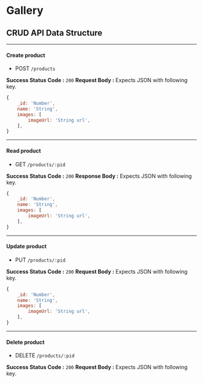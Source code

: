 # Gallery
## CRUD API Data Structure
***

#### Create product
* POST `/products`

**Success Status Code :** ```200```
**Request Body :** Expects JSON with following key.

```JavaScript
{
    _id: 'Number',
    name: 'String',
    images: [
        imageUrl: 'String url',
    ],
}
```
---
#### Read product
* GET `/products/:pid`

**Success Status Code :** ```200```
**Response Body :** Expects JSON with following key.

```JavaScript
{
    _id: 'Number',
    name: 'String',
    images: [
        imageUrl: 'String url',
    ],
}
```
---
#### Update product
* PUT `/products/:pid`

**Success Status Code :** ```200```
**Request Body :** Expects JSON with following key.

```JavaScript
{
    _id: 'Number',
    name: 'String',
    images: [
        imageUrl: 'String url',
    ],
}
```
---
#### Delete product
* DELETE `/products/:pid`

**Success Status Code :** ```200```
**Request Body :** Expects JSON with following key.

